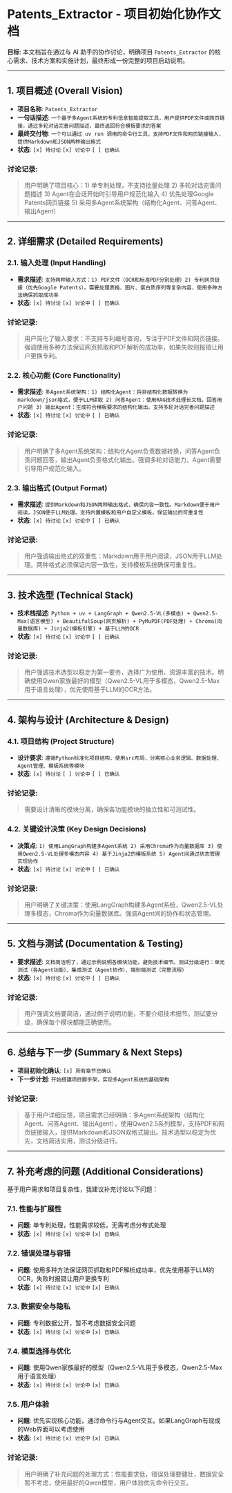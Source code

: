 # Patents_Extractor - 项目初始化协作文档

**目标**: 本文档旨在通过与 AI 助手的协作讨论，明确项目 `Patents_Extractor` 的核心需求、技术方案和实施计划，最终形成一份完整的项目启动说明。

---

## 1. 项目概述 (Overall Vision)

- **项目名称**: `Patents_Extractor`
- **一句话描述**: `一个基于多Agent系统的专利信息智能提取工具，用户提供PDF文件或网页链接，通过多轮对话完善问题描述，最终返回符合模板要求的答案`
- **最终交付物**: `一个可以通过 uv run 调用的命令行工具，支持PDF文件和网页链接输入，提供Markdown和JSON两种输出格式`
- **状态**: `[x] 待讨论` `[x] 讨论中` `[ ] 已确认`

### 讨论记录:
> 用户明确了项目核心：1) 单专利处理，不支持批量处理 2) 多轮对话完善问题描述 3) Agent在会话开始时引导用户规范化输入 4) 优先处理Google Patents网页链接 5) 采用多Agent系统架构（结构化Agent、问答Agent、输出Agent）

---

## 2. 详细需求 (Detailed Requirements)

### 2.1. 输入处理 (Input Handling)
- **需求描述**: `支持两种输入方式：1) PDF文件（OCR和标准PDF分别处理）2) 专利网页链接（优先Google Patents）。需要处理表格、图片、蛋白质序列等复杂内容，使用多种方法确保抓取成功率`
- **状态**: `[x] 待讨论` `[x] 讨论中` `[ ] 已确认`

### 讨论记录:
> 用户简化了输入要求：不支持专利编号查询，专注于PDF文件和网页链接。强调使用多种方法保证网页抓取和PDF解析的成功率，如果失败则报错让用户更换专利。

### 2.2. 核心功能 (Core Functionality)
- **需求描述**: `多Agent系统架构：1) 结构化Agent：将非结构化数据转换为markdown/json格式，便于LLM读取 2) 问答Agent：使用RAG技术处理长文档，回答用户问题 3) 输出Agent：生成符合模板要求的结构化输出。支持多轮对话完善问题描述`
- **状态**: `[x] 待讨论` `[x] 讨论中` `[ ] 已确认`

### 讨论记录:
> 用户明确了多Agent系统架构：结构化Agent负责数据转换，问答Agent负责问题回答，输出Agent负责格式化输出。强调多轮对话能力，Agent需要引导用户规范化输入。

### 2.3. 输出格式 (Output Format)
- **需求描述**: `提供Markdown和JSON两种输出格式，确保内容一致性。Markdown便于用户阅读，JSON便于LLM处理。支持内置模板和用户自定义模板，保证输出的可重复性`
- **状态**: `[x] 待讨论` `[x] 讨论中` `[ ] 已确认`

### 讨论记录:
> 用户强调输出格式的双重性：Markdown用于用户阅读，JSON用于LLM处理。两种格式必须保证内容一致性，支持模板系统确保可重复性。

---

## 3. 技术选型 (Technical Stack)

- **技术栈描述**: `Python + uv + LangGraph + Qwen2.5-VL(多模态) + Qwen2.5-Max(语言模型) + BeautifulSoup(网页解析) + PyMuPDF(PDF处理) + Chroma(向量数据库) + Jinja2(模板引擎) + 基于LLM的OCR`
- **状态**: `[x] 待讨论` `[x] 讨论中` `[ ] 已确认`

### 讨论记录:
> 用户强调技术选型以稳定为第一要务，选择广为使用、资源丰富的技术。明确使用Qwen家族最好的模型（Qwen2.5-VL用于多模态，Qwen2.5-Max用于语言处理），优先使用基于LLM的OCR方法。

---

## 4. 架构与设计 (Architecture & Design)

### 4.1. 项目结构 (Project Structure)
- **设计要求**: `遵循Python标准化项目结构，使用src布局，分离核心业务逻辑、数据处理、Agent管理、模板系统等模块`
- **状态**: `[x] 待讨论` `[ ] 讨论中` `[ ] 已确认`

### 讨论记录:
> 需要设计清晰的模块分离，确保各功能模块的独立性和可测试性。

### 4.2. 关键设计决策 (Key Design Decisions)
- **决策点**: `1) 使用LangGraph构建多Agent系统 2) 采用Chroma作为向量数据库 3) 使用Qwen2.5-VL处理多模态内容 4) 基于Jinja2的模板系统 5) Agent间通过状态管理实现协作`
- **状态**: `[x] 待讨论` `[x] 讨论中` `[ ] 已确认`

### 讨论记录:
> 用户明确了关键决策：使用LangGraph构建多Agent系统，Qwen2.5-VL处理多模态，Chroma作为向量数据库。强调Agent间的协作和状态管理。

---

## 5. 文档与测试 (Documentation & Testing)

- **要求描述**: `文档简洁明了，通过示例说明各模块功能，避免技术细节。测试分级进行：单元测试（各Agent功能）、集成测试（Agent协作）、端到端测试（完整流程）`
- **状态**: `[x] 待讨论` `[x] 讨论中` `[ ] 已确认`

### 讨论记录:
> 用户强调文档要简洁，通过例子说明功能，不要介绍技术细节。测试要分级，确保每个模块都能正确使用。

---

## 6. 总结与下一步 (Summary & Next Steps)

- **项目初始化确认**: `[x] 所有章节已确认`
- **下一步计划**: `开始搭建项目脚手架，实现多Agent系统的基础架构`

### 讨论记录:
> 基于用户详细反馈，项目需求已经明确：多Agent系统架构（结构化Agent、问答Agent、输出Agent），使用Qwen2.5系列模型，支持PDF和网页链接输入，提供Markdown和JSON双格式输出。技术选型以稳定为优先，文档简洁实用，测试分级进行。

---

## 7. 补充考虑的问题 (Additional Considerations)

基于用户需求和项目复杂性，我建议补充讨论以下问题：

### 7.1. 性能与扩展性
- **问题**: 单专利处理，性能需求较低，无需考虑分布式处理
- **状态**: `[x] 待讨论` `[x] 讨论中` `[x] 已确认`

### 7.2. 错误处理与容错
- **问题**: 使用多种方法保证网页抓取和PDF解析成功率，优先使用基于LLM的OCR，失败时报错让用户更换专利
- **状态**: `[x] 待讨论` `[x] 讨论中` `[x] 已确认`

### 7.3. 数据安全与隐私
- **问题**: 专利数据公开，暂不考虑数据安全问题
- **状态**: `[x] 待讨论` `[x] 讨论中` `[x] 已确认`

### 7.4. 模型选择与优化
- **问题**: 使用Qwen家族最好的模型（Qwen2.5-VL用于多模态，Qwen2.5-Max用于语言处理）
- **状态**: `[x] 待讨论` `[x] 讨论中` `[x] 已确认`

### 7.5. 用户体验
- **问题**: 优先实现核心功能，通过命令行与Agent交互。如果LangGraph有现成的Web界面可以考虑使用
- **状态**: `[x] 待讨论` `[x] 讨论中` `[x] 已确认`

### 讨论记录:
> 用户明确了补充问题的处理方式：性能要求低，错误处理要健壮，数据安全暂不考虑，使用最好的Qwen模型，用户体验优先命令行交互。

